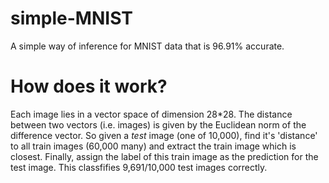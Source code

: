 # simple-MNIST
A simple way of inference for MNIST data that is 96.91% accurate.

# How does it work?
Each image lies in a vector space of dimension 28*28. 
The distance between two vectors (i.e. images) is given by the Euclidean norm of the difference vector.
So given a *test* image (one of 10,000), find it's 'distance' to all train images (60,000 many) and extract the train image which is closest.
Finally, assign the label of this train image as the prediction for the test image.
This classfifies 9,691/10,000 test images correctly.
